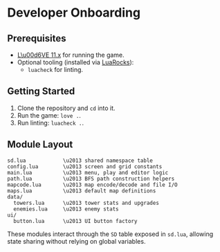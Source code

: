 # Developer Onboarding

## Prerequisites
* [L\u00d6VE 11.x](https://love2d.org/) for running the game.
* Optional tooling (installed via [LuaRocks](https://luarocks.org/)):
  * `luacheck` for linting.

## Getting Started
1. Clone the repository and `cd` into it.
2. Run the game: `love .`.
3. Run linting: `luacheck .`.

## Module Layout
```text
sd.lua            \u2013 shared namespace table
config.lua        \u2013 screen and grid constants
main.lua          \u2013 menu, play and editor logic
path.lua          \u2013 BFS path construction helpers
mapcode.lua       \u2013 map encode/decode and file I/O
maps.lua          \u2013 default map definitions
data/
  towers.lua      \u2013 tower stats and upgrades
  enemies.lua     \u2013 enemy stats
ui/
  button.lua      \u2013 UI button factory
```

These modules interact through the `SD` table exposed in `sd.lua`, allowing
state sharing without relying on global variables.
